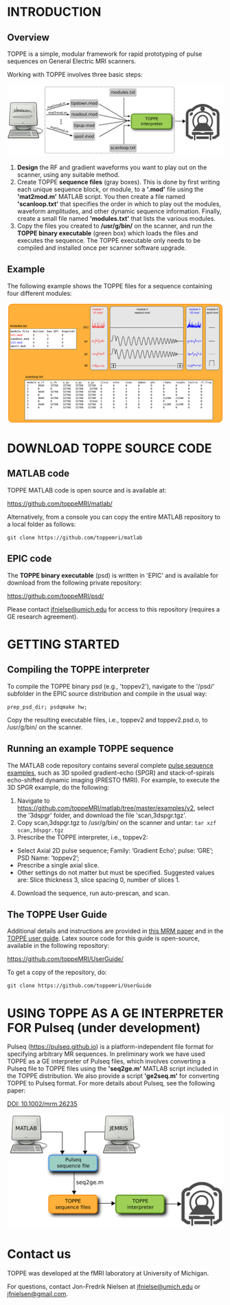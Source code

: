 
# INTRODUCTION

## Overview

TOPPE is a simple, modular framework for rapid prototyping of pulse sequences on General Electric MRI scanners.

Working with TOPPE involves three basic steps:

![TOPPE workflow](/figs/workflow.png)

1. **Design** the RF and gradient waveforms you want to play out on the scanner, using any suitable method.
1. Create TOPPE **sequence files** (gray boxes). This is done by first writing each unique sequence block, or module, to a **'.mod'** file using the **'mat2mod.m'** MATLAB script. 
You then create a file named **'scanloop.txt'** that specifies the order in which to play out the modules, waveform amplitudes, and other dynamic sequence information. 
Finally, create a small file named **'modules.txt'** that lists the various modules.
1. Copy the files you created to **/usr/g/bin/** on the scanner, and run the **TOPPE binary executable** (green box) which loads the files and executes the sequence.
The TOPPE executable only needs to be compiled and installed once per scanner software upgrade.



## Example 

The following example shows the TOPPE files for a sequence containing four different modules:

![TOPPE files](/figs/files.png)



# DOWNLOAD TOPPE SOURCE CODE



## MATLAB code

TOPPE MATLAB code is open source and is available at:

<https://github.com/toppeMRI/matlab/>

Alternatively, from a console you can copy the entire MATLAB repository to a local folder as follows:

```
git clone https://github.com/toppemri/matlab
```


## EPIC code

The **TOPPE binary executable** (psd) is written in 'EPIC' and is available for download from the following private repository: 

<https://github.com/toppeMRI/psd/>

Please contact <jfnielse@umich.edu> for access to this repository (requires a GE research agreement).



# GETTING STARTED


## Compiling the TOPPE interpreter

To compile the TOPPE binary psd (e.g., 'toppev2'), navigate to the '/psd/' subfolder in the EPIC source distribution and compile in the usual way:
```
prep_psd_dir; psdqmake hw;
```
Copy the resulting executable files, i.e., toppev2 and toppev2.psd.o, to /usr/g/bin/ on the scanner.


## Running an example TOPPE sequence

The MATLAB code repository contains several complete [pulse sequence examples](https://github.com/toppeMRI/matlab/tree/master/examples/), such as 3D spoiled gradient-echo (SPGR) and stack-of-spirals echo-shifted dynamic imaging (PRESTO fMRI).
For example, to execute the 3D SPGR example, do the following:

1. Navigate to <https://github.com/toppeMRI/matlab/tree/master/examples/v2>, select the '3dspgr' folder, and download the file 'scan,3dspgr.tgz'.
2. Copy scan,3dspgr.tgz to /usr/g/bin/ on the scanner and untar: ```tar xzf scan,3dspgr.tgz```
3. Prescribe the TOPPE interpreter, i.e., toppev2:
  + Select Axial 2D pulse sequence; Family: ’Gradient Echo’; pulse: ’GRE’; PSD Name: ’toppev2’;
  + Prescribe a single axial slice.
  + Other settings do not matter but must be specified. Suggested values are: Slice thickness 3, slice spacing 0, number of slices 1.
4. Download the sequence, run auto-prescan, and scan.


## The TOPPE User Guide

Additional details and instructions are provided in 
[this MRM paper](http://onlinelibrary.wiley.com/doi/10.1002/mrm.26990/full)
and in the 
[TOPPE user guide](https://github.com/toppeMRI/UserGuide/blob/master/TOPPE_UserGuide.pdf).
Latex source code for this guide is open-source, available in the following repository: 

<https://github.com/toppeMRI/UserGuide/>

To get a copy of the repository, do:
```
git clone https://github.com/toppemri/UserGuide
```

<dl>
<!-- This is a comment -->
</dl>




# USING TOPPE AS A GE INTERPRETER FOR Pulseq (under development)

Pulseq (<https://pulseq.github.io>) is a platform-independent file format for specifying arbitrary MR sequences.
In preliminary work we have used TOPPE as a GE interpreter of Pulseq files, which involves converting a Pulseq file to TOPPE files using the **'seq2ge.m'** MATLAB script included in the TOPPE distribution.
We also provide a script **'ge2seq.m'** for converting TOPPE to Pulseq format.
For more details about Pulseq, see the following paper: 

[DOI: 10.1002/mrm.26235](http://onlinelibrary.wiley.com/doi/10.1002/mrm.26235/abstract)

![TOPPE files](/figs/pulseq.png)


# Contact us

TOPPE was developed at the fMRI laboratory at University of Michigan.

For questions, contact Jon-Fredrik Nielsen at <jfnielse@umich.edu> or <jfnielsen@gmail.com>.
